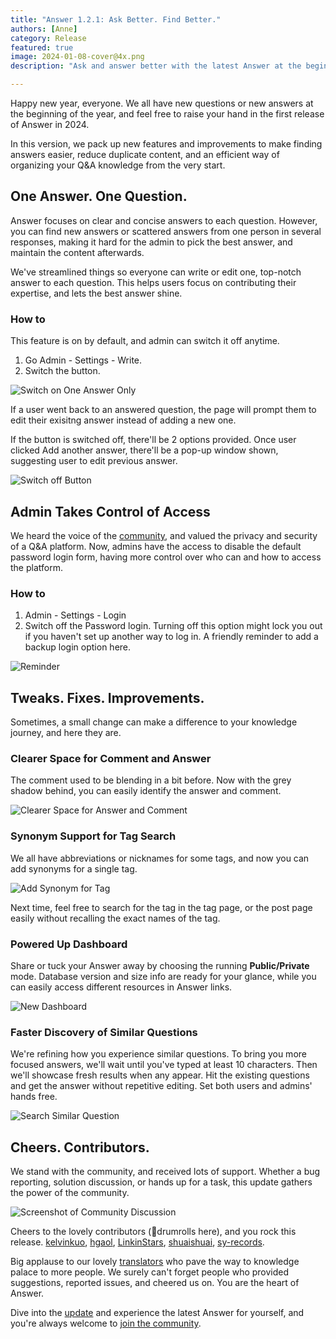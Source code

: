 ```yaml
---
title: "Answer 1.2.1: Ask Better. Find Better."
authors: [Anne]
category: Release
featured: true
image: 2024-01-08-cover@4x.png
description: "Ask and answer better with the latest Answer at the beginning of 2024."

---
```


Happy new year, everyone. We all have new questions or new answers at the beginning of the year, and feel free to raise your hand in the first release of Answer in 2024.

In this version, we pack up new features and improvements to make finding answers easier, reduce duplicate content, and an efficient way of organizing your Q&A knowledge from the very start. 

## One Answer. One Question.
Answer focuses on clear and concise answers to each question. However, you can find new answers or scattered answers from one person in several responses, making it hard for the admin to pick the best answer, and maintain the content afterwards. 

We've streamlined things so everyone can write or edit one, top-notch answer to each question. This helps users focus on contributing their expertise, and lets the best answer shine.

### How to
This feature is on by default, and admin can switch it off anytime. 
1. Go Admin - Settings - Write.
2. Switch the button.

![Switch on One Answer Only](one-answer-how-to.png)

If a user went back to an answered question, the page will prompt them to edit their exisitng answer instead of adding a new one. 

If the button is switched off, there'll be 2 options provided. Once user clicked Add another answer, there'll be a  pop-up window shown, suggesting user to edit previous answer.

![Switch off Button](switched-off-options.gif)

## Admin Takes Control of Access
We heard the voice of the [community](https://github.com/apache/incubator-answer/issues/565), and valued the privacy and security of a Q&A platform. Now, admins have the access to disable the default password login form, having more control over who can and how to access the platform.

### How to
1. Admin - Settings - Login
2. Switch off the Password login.
Turning off this option might lock you out if you haven't set up another way to log in. A friendly reminder to add a backup login option here.

![Reminder](turn-off-reminder.png)

## Tweaks. Fixes. Improvements.
Sometimes, a small change can make a difference to your knowledge journey, and here they are. 

### Clearer Space for Comment and Answer
The comment used to be blending in a bit before. Now with the grey shadow behind, you can easily identify the answer and comment.  

![Clearer Space for Answer and Comment](clearer-answer-comment.png)

### Synonym Support for Tag Search
We all have abbreviations or nicknames for some tags, and now you can add synonyms for a single tag.

![Add Synonym for Tag](tag-search-synonym.gif)

Next time, feel free to search for the tag in the tag page, or the post page easily without recalling the exact names of the tag.

### Powered Up Dashboard
Share or tuck your Answer away by choosing the running **Public/Private** mode. Database version and size info are ready for your glance, while you can easily access different resources in Answer links.

![New Dashboard](new-dashboard.jpeg)

### Faster Discovery of Similar Questions
We're refining how you experience similar questions. To bring you more focused answers, we'll wait until you've typed at least 10 characters. Then we'll showcase fresh results when any appear. Hit the existing questions and get the answer without repetitive editing. Set both users and admins' hands free.  

![Search Similar Question](search-similar-question.png)

## Cheers. Contributors.
We stand with the community, and received lots of support. Whether a bug reporting, solution discussion, or hands up for a task, this update gathers the power of the community. 

![Screenshot of Community Discussion](discussion.png)

Cheers to the lovely contributors (🥁drumrolls here), and you rock this release.
[kelvinkuo](https://github.com/kelvinkuo), [hgaol](https://github.com/hgaol), [LinkinStars](https://github.com/LinkinStars), [shuaishuai](https://github.com/shuashuai), [sy-records](https://github.com/sy-records). 

Big applause to our lovely [translators](https://crowdin.com/project/answer/activity-stream) who pave the way to knowledge palace to more people. We surely can't forget people who provided suggestions, reported issues, and cheered us on. You are the heart of Answer. 

Dive into the [update](https://github.com/apache/incubator-answer/releases/tag/v1.2.1) and experience the latest Answer for yourself, and you're always welcome to [join the community](https://answer.apache.org/community/about).